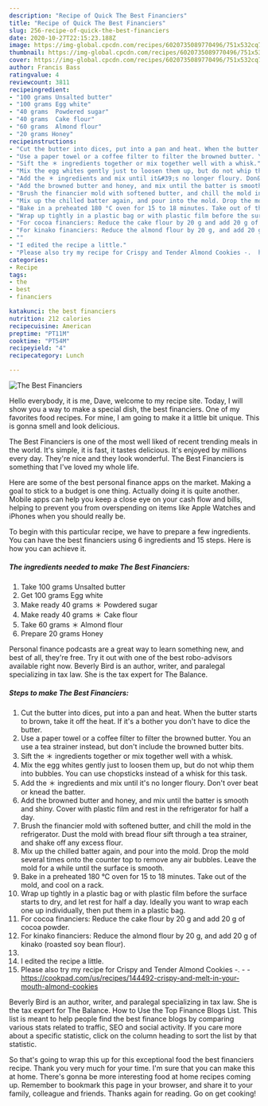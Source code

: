 ```yaml
---
description: "Recipe of Quick The Best Financiers"
title: "Recipe of Quick The Best Financiers"
slug: 256-recipe-of-quick-the-best-financiers
date: 2020-10-27T22:15:23.188Z
image: https://img-global.cpcdn.com/recipes/6020735089770496/751x532cq70/the-best-financiers-recipe-main-photo.jpg
thumbnail: https://img-global.cpcdn.com/recipes/6020735089770496/751x532cq70/the-best-financiers-recipe-main-photo.jpg
cover: https://img-global.cpcdn.com/recipes/6020735089770496/751x532cq70/the-best-financiers-recipe-main-photo.jpg
author: Francis Bass
ratingvalue: 4
reviewcount: 3811
recipeingredient:
- "100 grams Unsalted butter"
- "100 grams Egg white"
- "40 grams  Powdered sugar"
- "40 grams  Cake flour"
- "60 grams  Almond flour"
- "20 grams Honey"
recipeinstructions:
- "Cut the butter into dices, put into a pan and heat. When the butter starts to brown, take it off the heat. If it&#39;s a bother you don&#39;t have to dice the butter."
- "Use a paper towel or a coffee filter to filter the browned butter. You an use a tea strainer instead, but don&#39;t include the browned butter bits."
- "Sift the ＊ ingredients together or mix together well with a whisk."
- "Mix the egg whites gently just to loosen them up, but do not whip them into bubbles.  You can use chopsticks instead of a whisk for this task."
- "Add the ＊ ingredients and mix until it&#39;s no longer floury. Don&#39;t over beat or knead the batter."
- "Add the browned butter and honey, and mix until the batter is smooth and shiny. Cover with plastic film and rest in the refrigerator for half a day."
- "Brush the financier mold with softened butter, and chill the mold in the refrigerator. Dust the mold with bread flour sift through a tea strainer, and shake off any excess flour."
- "Mix up the chilled batter again, and pour into the mold. Drop the mold several times onto the counter top to remove any air bubbles. Leave the mold for a while until the surface is smooth."
- "Bake in a preheated 180 °C oven for 15 to 18 minutes. Take out of the mold, and cool on a rack."
- "Wrap up tightly in a plastic bag or with plastic film before the surface starts to dry, and let rest for half a day. Ideally you want to wrap each one up individually, then put them in a plastic bag."
- "For cocoa financiers: Reduce the cake flour by 20 g and add 20 g of cocoa powder."
- "For kinako financiers: Reduce the almond flour by 20 g, and add 20 g of kinako (roasted soy bean flour)."
- ""
- "I edited the recipe a little."
- "Please also try my recipe for Crispy and Tender Almond Cookies -.  https://cookpad.com/us/recipes/144492-crispy-and-melt-in-your-mouth-almond-cookies"
categories:
- Recipe
tags:
- the
- best
- financiers

katakunci: the best financiers 
nutrition: 212 calories
recipecuisine: American
preptime: "PT11M"
cooktime: "PT54M"
recipeyield: "4"
recipecategory: Lunch

---
```



![The Best Financiers](https://img-global.cpcdn.com/recipes/6020735089770496/751x532cq70/the-best-financiers-recipe-main-photo.jpg)

Hello everybody, it is me, Dave, welcome to my recipe site. Today, I will show you a way to make a special dish, the best financiers. One of my favorites food recipes. For mine, I am going to make it a little bit unique. This is gonna smell and look delicious.

The Best Financiers is one of the most well liked of recent trending meals in the world. It's simple, it is fast, it tastes delicious. It's enjoyed by millions every day. They're nice and they look wonderful. The Best Financiers is something that I've loved my whole life.

Here are some of the best personal finance apps on the market. Making a goal to stick to a budget is one thing. Actually doing it is quite another. Mobile apps can help you keep a close eye on your cash flow and bills, helping to prevent you from overspending on items like Apple Watches and iPhones when you should really be.


To begin with this particular recipe, we have to prepare a few ingredients. You can have the best financiers using 6 ingredients and 15 steps. Here is how you can achieve it.

<!--inarticleads1-->

##### The ingredients needed to make The Best Financiers:

1. Take 100 grams Unsalted butter
1. Get 100 grams Egg white
1. Make ready 40 grams ＊ Powdered sugar
1. Make ready 40 grams ＊ Cake flour
1. Take 60 grams ＊ Almond flour
1. Prepare 20 grams Honey


Personal finance podcasts are a great way to learn something new, and best of all, they&#39;re free. Try it out with one of the best robo-advisors available right now. Beverly Bird is an author, writer, and paralegal specializing in tax law. She is the tax expert for The Balance. 

<!--inarticleads2-->

##### Steps to make The Best Financiers:

1. Cut the butter into dices, put into a pan and heat. When the butter starts to brown, take it off the heat. If it&#39;s a bother you don&#39;t have to dice the butter.
1. Use a paper towel or a coffee filter to filter the browned butter. You an use a tea strainer instead, but don&#39;t include the browned butter bits.
1. Sift the ＊ ingredients together or mix together well with a whisk.
1. Mix the egg whites gently just to loosen them up, but do not whip them into bubbles.  You can use chopsticks instead of a whisk for this task.
1. Add the ＊ ingredients and mix until it&#39;s no longer floury. Don&#39;t over beat or knead the batter.
1. Add the browned butter and honey, and mix until the batter is smooth and shiny. Cover with plastic film and rest in the refrigerator for half a day.
1. Brush the financier mold with softened butter, and chill the mold in the refrigerator. Dust the mold with bread flour sift through a tea strainer, and shake off any excess flour.
1. Mix up the chilled batter again, and pour into the mold. Drop the mold several times onto the counter top to remove any air bubbles. Leave the mold for a while until the surface is smooth.
1. Bake in a preheated 180 °C oven for 15 to 18 minutes. Take out of the mold, and cool on a rack.
1. Wrap up tightly in a plastic bag or with plastic film before the surface starts to dry, and let rest for half a day. Ideally you want to wrap each one up individually, then put them in a plastic bag.
1. For cocoa financiers: Reduce the cake flour by 20 g and add 20 g of cocoa powder.
1. For kinako financiers: Reduce the almond flour by 20 g, and add 20 g of kinako (roasted soy bean flour).
1. 
1. I edited the recipe a little.
1. Please also try my recipe for Crispy and Tender Almond Cookies -. -  - https://cookpad.com/us/recipes/144492-crispy-and-melt-in-your-mouth-almond-cookies


Beverly Bird is an author, writer, and paralegal specializing in tax law. She is the tax expert for The Balance. How to Use the Top Finance Blogs List. This list is meant to help people find the best finance blogs by comparing various stats related to traffic, SEO and social activity. If you care more about a specific statistic, click on the column heading to sort the list by that statistic. 

So that's going to wrap this up for this exceptional food the best financiers recipe. Thank you very much for your time. I'm sure that you can make this at home. There's gonna be more interesting food at home recipes coming up. Remember to bookmark this page in your browser, and share it to your family, colleague and friends. Thanks again for reading. Go on get cooking!
